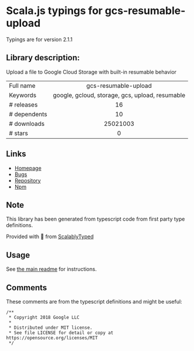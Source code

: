 
# Scala.js typings for gcs-resumable-upload

Typings are for version 2.1.1

## Library description:
Upload a file to Google Cloud Storage with built-in resumable behavior

|                    |                 |
| ------------------ | :-------------: |
| Full name          | gcs-resumable-upload |
| Keywords           | google, gcloud, storage, gcs, upload, resumable |
| # releases         | 16 |
| # dependents       | 10 |
| # downloads        | 25021003 |
| # stars            | 0 |

## Links
- [Homepage](https://github.com/googleapis/gcs-resumable-upload#readme)
- [Bugs](https://github.com/googleapis/gcs-resumable-upload/issues)
- [Repository](https://github.com/googleapis/gcs-resumable-upload)
- [Npm](https://www.npmjs.com/package/gcs-resumable-upload)
    


## Note
This library has been generated from typescript code from first party type definitions.

Provided with :purple_heart: from [ScalablyTyped](https://github.com/oyvindberg/ScalablyTyped)

## Usage
See [the main readme](../../readme.md) for instructions.

## Comments

These comments are from the typescript definitions and might be useful:
```
/**
 * Copyright 2018 Google LLC
 *
 * Distributed under MIT license.
 * See file LICENSE for detail or copy at https://opensource.org/licenses/MIT
 */

```

